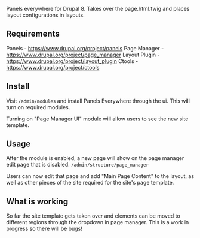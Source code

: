 Panels everywhere for Drupal 8. Takes over the page.html.twig and places layout configurations in layouts.

## Requirements
Panels - https://www.drupal.org/project/panels
Page Manager - https://www.drupal.org/project/page_manager
Layout Plugin - https://www.drupal.org/project/layout_plugin
Ctools - https://www.drupal.org/project/ctools

## Install

Visit `/admin/modules` and install Panels Everywhere through the ui. This will turn on required modules.

Turning on "Page Manager UI" module will allow users to see the new site template.


## Usage

After the module is enabled, a new page will show on the page manager edit page that is disabled. `/admin/structure/page_manager`

Users can now edit that page and add "Main Page Content" to the layout, as well as other pieces of the site required for the site's page template.

## What is working

So far the site template gets taken over and elements can be moved to different regions through the dropdown in page manager. This is a work in progress so there will be bugs!
